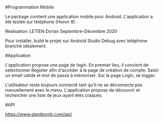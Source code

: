 #Programmation Mobile

Le package contient une application mobile pour Android. 
L'application a été testée sur téléphone (Honor 8).

Réalisation: LETIEN Dorian
Septembre-Décembre 2020

Pour installer, build le projet sur Android Studio
Debug avec téléphone branché idéalement.


#Application

L'application propose une page de login.
En premier lieu, il convient de selectionner Register afin d'accéder à la page de création de compte.
Saisir un email valide et mot de passe à mémoriser.
Sur la page Login, se logger.

L'utilisateur reste toujours connecté tant qu'il ne se déconnecte pas manuellement avec le menu.
L'application propose de découvrir et rechercher une liste de jeux ayant étés craqués.


#API

https://www.giantbomb.com/api/